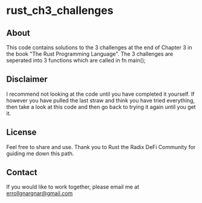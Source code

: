 # rust_ch3_challenges

## About
This code contains solutions to the 3 challenges at the end of Chapter 3 in the book "The Rust Programming Language".
The 3 challenges are seperated into 3 functions which are called in fn main();

## Disclaimer
I recommend not looking at the code until you have completed it yourself. If however you have pulled the last straw and think you have tried everything, then take a look at this code and then go back to trying it again until you get it.

## License
Feel free to share and use. Thank you to Rust the Radix DeFi Community for guiding me down this path.

## Contact
If you would like to work together, please email me at errollgnargnar@gmail.com
